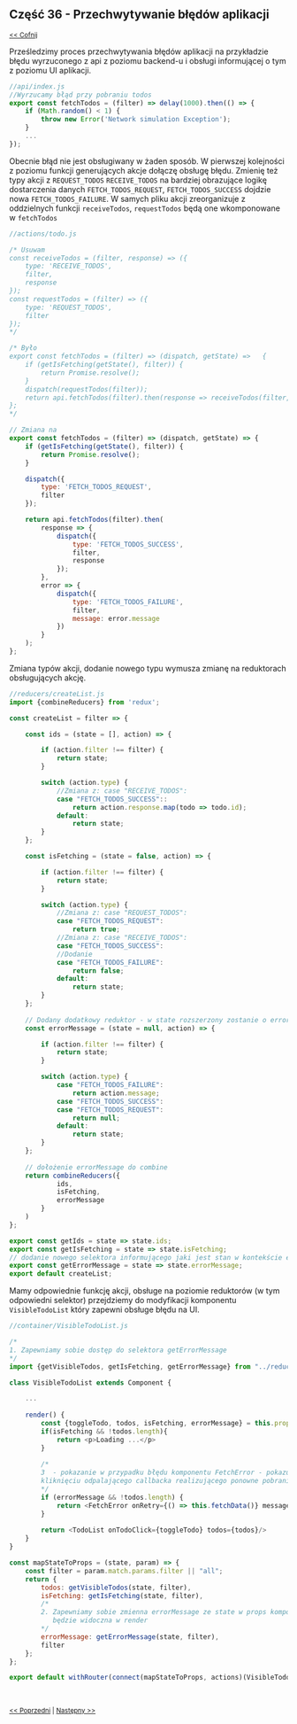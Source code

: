 ## Część 36 - Przechwytywanie błędów aplikacji
<sub>[<< Cofnij](https://github.com/donatuss/Redux-Start-Egghead/blob/master/README.md)</sub><br/>

Prześledzimy proces przechwytywania błędów aplikacji na przykładzie błędu wyrzuconego z api z poziomu backend-u i obsługi
informującej o tym z poziomu UI aplikacji.
```javascript
//api/index.js
//Wyrzucamy błąd przy pobraniu todos
export const fetchTodos = (filter) => delay(1000).then(() => {
    if (Math.random() < 1) {
        throw new Error('Network simulation Exception');
    }
    ...
});
```
Obecnie błąd nie jest obsługiwany w żaden sposób. W pierwszej kolejności z poziomu funkcji generujących akcje dołączę obsługę błędu.
Zmienię też typy akcji z ``REQUEST_TODOS`` ``RECEIVE_TODOS`` na bardziej obrazujące logikę dostarczenia danych 
``FETCH_TODOS_REQUEST``, ``FETCH_TODOS_SUCCESS`` dojdzie nowa  ``FETCH_TODOS_FAILURE``. W samych pliku akcji zreorganizuje 
z oddzielnych funkcji ``receiveTodos``, ``requestTodos`` będą one wkomponowane w ``fetchTodos``

```javascript
//actions/todo.js

/* Usuwam 
const receiveTodos = (filter, response) => ({
    type: 'RECEIVE_TODOS',
    filter,
    response
});
const requestTodos = (filter) => ({
    type: 'REQUEST_TODOS',
    filter
});
*/

/* Było
export const fetchTodos = (filter) => (dispatch, getState) =>   {
    if (getIsFetching(getState(), filter)) {
        return Promise.resolve();
    }
    dispatch(requestTodos(filter));
    return api.fetchTodos(filter).then(response => receiveTodos(filter, response)).then(dispatch);
};
*/

// Zmiana na
export const fetchTodos = (filter) => (dispatch, getState) => {
    if (getIsFetching(getState(), filter)) {
        return Promise.resolve();
    }

    dispatch({
        type: 'FETCH_TODOS_REQUEST',
        filter
    });

    return api.fetchTodos(filter).then(
        response => {
            dispatch({
                type: 'FETCH_TODOS_SUCCESS',
                filter,
                response
            });
        },
        error => {
            dispatch({
                type: 'FETCH_TODOS_FAILURE',
                filter,
                message: error.message
            })
        }
    );
};
```
Zmiana typów akcji, dodanie nowego typu wymusza zmianę na reduktorach obsługujących akcję.
```javascript
//reducers/createList.js
import {combineReducers} from 'redux';

const createList = filter => {

    const ids = (state = [], action) => {

        if (action.filter !== filter) {
            return state;
        }

        switch (action.type) {
            //Zmiana z: case "RECEIVE_TODOS":
            case "FETCH_TODOS_SUCCESS"::
                return action.response.map(todo => todo.id);
            default:
                return state;
        }
    };

    const isFetching = (state = false, action) => {

        if (action.filter !== filter) {
            return state;
        }

        switch (action.type) {
            //Zmiana z: case "REQUEST_TODOS":
            case "FETCH_TODOS_REQUEST":
                return true;
            //Zmiana z: case "RECEIVE_TODOS":    
            case "FETCH_TODOS_SUCCESS":
            //Dodanie    
            case "FETCH_TODOS_FAILURE":    
                return false;
            default:
                return state;
        }
    };
    
    // Dodany dodatkowy reduktor - w state rozszerzony zostanie o errorMessage
    const errorMessage = (state = null, action) => {

        if (action.filter !== filter) {
            return state;
        }

        switch (action.type) {
            case "FETCH_TODOS_FAILURE":
                return action.message;  
            case "FETCH_TODOS_SUCCESS":
            case "FETCH_TODOS_REQUEST":
                return null;  
            default:
                return state;
        }
    };
    
    // dołożenie errorMessage do combine
    return combineReducers({
            ids,
            isFetching,
            errorMessage
        }
    )
};

export const getIds = state => state.ids;
export const getIsFetching = state => state.isFetching;
// dodanie nowego selektora informującego jaki jest stan w kontekście errorMessage
export const getErrorMessage = state => state.errorMessage;
export default createList;
```
Mamy odpowiednie funkcję akcji, obsługe na poziomie reduktorów (w tym odpowiedni selektor) przejdziemy do modyfikacji komponentu 
``VisibleTodoList`` który zapewni obsługe błędu na UI.

```javascript
//container/VisibleTodoList.js

/*
1. Zapewniamy sobie dostęp do selektora getErrorMessage
*/
import {getVisibleTodos, getIsFetching, getErrorMessage} from "../reducers";

class VisibleTodoList extends Component {

    ...
    
    render() {
        const {toggleTodo, todos, isFetching, errorMessage} = this.props;
        if(isFetching && !todos.length){
            return <p>Loading ...</p>
        }
        
        /*
        3  - pokazanie w przypadku błędu komponentu FetchError - pokazujacego przycisk i na 
        kliknięciu odpalającego callbacka realizującego ponowne pobranie danych todos   
        */
        if (errorMessage && !todos.length) {
            return <FetchError onRetry={() => this.fetchData()} message={errorMessage}/>
        }
        
        return <TodoList onTodoClick={toggleTodo} todos={todos}/>
    }
}

const mapStateToProps = (state, param) => {
    const filter = param.match.params.filter || "all";
    return {
        todos: getVisibleTodos(state, filter),
        isFetching: getIsFetching(state, filter),
        /*
        2. Zapewniamy sobie zmienna errorMessage ze state w props komponentu
           będzie widoczna w render
        */
        errorMessage: getErrorMessage(state, filter),
        filter
    };
};

export default withRouter(connect(mapStateToProps, actions)(VisibleTodoList));
```

<br/>
 
 <sub>[<< Poprzedni](https://github.com/donatuss/Redux-Start-Egghead/blob/master/40-todoapps-avoid-race-with-thunks/README.md)
   | [Następny >>](https://github.com/donatuss/Redux-Start-Egghead/blob/master/42-todoapps-create-data-addtodo/README.md)
 </sub>